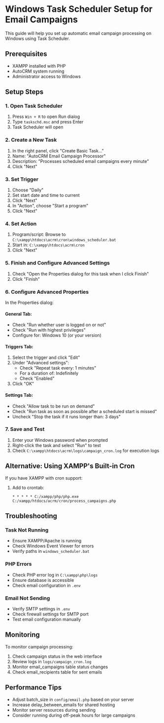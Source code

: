 # Windows Task Scheduler Setup for Email Campaigns

This guide will help you set up automatic email campaign processing on Windows using Task Scheduler.

## Prerequisites

- XAMPP installed with PHP
- AutoCRM system running
- Administrator access to Windows

## Setup Steps

### 1. Open Task Scheduler

1. Press `Win + R` to open Run dialog
2. Type `taskschd.msc` and press Enter
3. Task Scheduler will open

### 2. Create a New Task

1. In the right panel, click "Create Basic Task..."
2. Name: "AutoCRM Email Campaign Processor"
3. Description: "Processes scheduled email campaigns every minute"
4. Click "Next"

### 3. Set Trigger

1. Choose "Daily"
2. Set start date and time to current
3. Click "Next"
4. In "Action", choose "Start a program"
5. Click "Next"

### 4. Set Action

1. Program/script: Browse to `C:\xampp\htdocs\acrm\cron\windows_scheduler.bat`
2. Start in: `C:\xampp\htdocs\acrm\cron`
3. Click "Next"

### 5. Finish and Configure Advanced Settings

1. Check "Open the Properties dialog for this task when I click Finish"
2. Click "Finish"

### 6. Configure Advanced Properties

In the Properties dialog:

#### General Tab:
- Check "Run whether user is logged on or not"
- Check "Run with highest privileges"
- Configure for: Windows 10 (or your version)

#### Triggers Tab:
1. Select the trigger and click "Edit"
2. Under "Advanced settings":
   - Check "Repeat task every: 1 minutes"
   - For a duration of: Indefinitely
   - Check "Enabled"
3. Click "OK"

#### Settings Tab:
- Check "Allow task to be run on demand"
- Check "Run task as soon as possible after a scheduled start is missed"
- Uncheck "Stop the task if it runs longer than: 3 days"

### 7. Save and Test

1. Enter your Windows password when prompted
2. Right-click the task and select "Run" to test
3. Check `C:\xampp\htdocs\acrm\logs\campaign_cron.log` for execution logs

## Alternative: Using XAMPP's Built-in Cron

If you have XAMPP with cron support:

1. Add to crontab:
   ```
   * * * * * C:/xampp/php/php.exe C:/xampp/htdocs/acrm/cron/process_campaigns.php
   ```

## Troubleshooting

### Task Not Running
- Ensure XAMPP/Apache is running
- Check Windows Event Viewer for errors
- Verify paths in `windows_scheduler.bat`

### PHP Errors
- Check PHP error log in `C:\xampp\php\logs`
- Ensure database is accessible
- Check email configuration in `.env`

### Email Not Sending
- Verify SMTP settings in `.env`
- Check firewall settings for SMTP port
- Test email configuration manually

## Monitoring

To monitor campaign processing:

1. Check campaign status in the web interface
2. Review logs in `logs/campaign_cron.log`
3. Monitor email_campaigns table status changes
4. Check email_recipients table for sent emails

## Performance Tips

- Adjust batch_size in `config/email.php` based on your server
- Increase delay_between_emails for shared hosting
- Monitor server resources during sending
- Consider running during off-peak hours for large campaigns